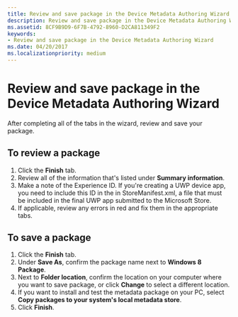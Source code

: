 ```yaml
---
title: Review and save package in the Device Metadata Authoring Wizard
description: Review and save package in the Device Metadata Authoring Wizard
ms.assetid: 8CF9B9D9-6F7B-4792-8960-D2CA811349F2
keywords:
- Review and save package in the Device Metadata Authoring Wizard
ms.date: 04/20/2017
ms.localizationpriority: medium
---
```


# Review and save package in the Device Metadata Authoring Wizard


After completing all of the tabs in the wizard, review and save your package.

## <span id="To_review_a_package"></span><span id="to_review_a_package"></span><span id="TO_REVIEW_A_PACKAGE"></span>To review a package


1.  Click the **Finish** tab.
2.  Review all of the information that's listed under **Summary information**.
3.  Make a note of the Experience ID. If you're creating a UWP device app, you need to include this ID in the in StoreManifest.xml, a file that must be included in the final UWP app submitted to the Microsoft Store.
4.  If applicable, review any errors in red and fix them in the appropriate tabs.

## <span id="To_save_a_package"></span><span id="to_save_a_package"></span><span id="TO_SAVE_A_PACKAGE"></span>To save a package


1.  Click the **Finish** tab.
2.  Under **Save As**, confirm the package name next to **Windows 8 Package**.
3.  Next to **Folder location**, confirm the location on your computer where you want to save package, or click **Change** to select a different location.
4.  If you want to install and test the metadata package on your PC, select **Copy packages to your system's local metadata store**.
5.  Click **Finish**.

 

 





